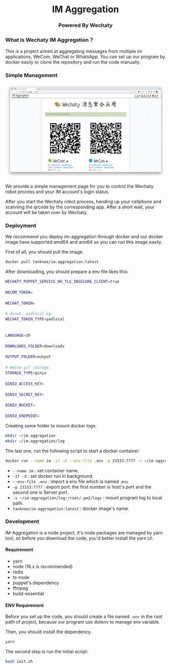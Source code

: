 <h1 align="center">IM Aggregation</h1>
<h3 align="center">Powered By Wechaty</h3>

### What is Wechaty IM Aggregation？

This is a project aimed at aggregating messages from multiple im applications, WeCom, WeChat or WhatsApp. You can set up our program by docker easily or clone the repository and run the code manually.

### Simple Management

![](./assets/Index.jpg)

We provide a simple management page for you to control the Wechaty robot process and your IM account's login status.

After you start the Wechaty robot process, handing up your cellphone and scanning the qrcode by the corresponding app. After a short wait, your account will be taken over by Wechaty.

### Deployment

We recommend you deploy im-aggregation through docker and our docker image have supported amd64 and arm64 so you can run this image easily.

First of all, you should pull the image.

```bash
docker pull tanknee/im-aggregation:latest
```

After downloading, you should prepare a env file likes this:

```bash
WECHATY_PUPPET_SERVICE_NO_TLS_INSECURE_CLIENT=true

WECOM_TOKEN=

WECHAT_TOKEN=

# donut, padlocal eg. 
WECHAT_TOKEN_TYPE=padlocal


LANGUAGE=zh

DOWNLOADS_FOLDER=downloads

OUTPUT_FOLDER=output

# WeCom gif storage.
STORAGE_TYPE=qiniu

QINIU_ACCESS_KEY=

QINIU_SECRET_KEY=

QINIU_BUCKET=

QINIU_ENDPOINT=
```

Creating some folder to mount docker logs.

```bash
mkdir ~/im-aggregation
mkdir ~/im-aggregation/log
```



The last one, run the following script to start a docker container.

```bash
docker run --name im -it -d --env-file .env -p 23333:7777 -v ~/im-aggregation/log:/root/.pm2/logs tanknee/im-aggregation:latest
```

-   `--name im` : set container name.
-   `-it -d` : set docker run in background.
-   `--env-file .env` : import a env file which is named .`env`
-   `-p 23333:7777` : export port. the first number is host's port and the second one is Server port.
-   `-v ~/im-aggregation/log:/root/.pm2/logs` : mount program log to local path.
-   `tanknee/im-aggregation:latest` : docker image's name.

### Development

IM-Aggregation is a node project, it's node packages are managed by yarn tool, so before you download the code, you'd better install the yarn cli. 

#### Requirement

-   yarn
-   node (16.x is recommended)
-   redis
-   ts-node
-   puppet's dependency
-   ffmpeg
-   build-essential

#### ENV Requirement

Before you set up the code, you should create a file named `.env` in the root path of project, because our program use dotenv to manage env variable.

Then, you should install the dependency.

```bash
yarn
```

The second step is run the initial script:

```bash
bash init.sh
```

